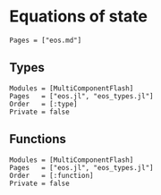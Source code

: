 # Equations of state

```@index
Pages = ["eos.md"]
```
## Types
```@autodocs
Modules = [MultiComponentFlash]
Pages   = ["eos.jl", "eos_types.jl"]
Order   = [:type]
Private = false
```
## Functions
```@autodocs
Modules = [MultiComponentFlash]
Pages   = ["eos.jl", "eos_types.jl"]
Order   = [:function]
Private = false
```
